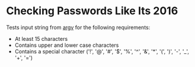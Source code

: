 # Checking Passwords Like Its 2016

Tests input string from [argv](https://docs.python.org/3/library/sys.html#sys.argv) for the following requirements:

- At least 15 characters
- Contains upper and lower case characters
- Contains a special character ('!', '@', '#', '$', '%', '^', '&', '*', '(', ')', '-', '_', '+', '=')
